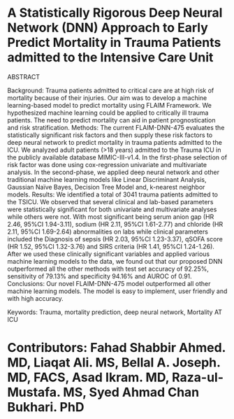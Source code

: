 # A Statistically Rigorous Deep Neural Network (DNN) Approach to Early Predict Mortality in Trauma Patients admitted to the Intensive Care Unit

ABSTRACT 

Background: Trauma patients admitted to critical care are at high risk of mortality because of their injuries. Our aim was to develop a machine learning-based model to predict mortality using FLAIM Framework. We hypothesized machine learning could be applied to critically ill trauma patients. The need to predict mortality can aid in patient prognostication and risk stratification.
Methods: The current FLAIM-DNN-475 evaluates the statistically significant risk factors and then supply these risk factors to deep neural network to predict mortality in trauma patients admitted to the ICU. We analyzed adult patients (>18 years) admitted to the Trauma ICU in the publicly available database MIMIC-III-v1.4. In the first-phase selection of risk factor was done using cox-regression univariate and multivariate analysis. In the second-phase, we applied deep neural network and other traditional machine learning models like Linear Discriminant Analysis, Gaussian Naïve Bayes, Decision Tree Model and, k-nearest neighbor models. 
Results: We identified a total of 3041 trauma patients admitted to the TSICU. We observed that several clinical and lab-based parameters were statistically significant for both univariate and multivariate analyses while others were not. With most significant being serum anion gap (HR 2.46, 95%CI 1.94-3.11), sodium (HR 2.11, 95%CI 1.61-2.77) and chloride (HR 2.11, 95%CI 1.69-2.64) abnormalities on labs while clinical parameters included the Diagnosis of sepsis (HR 2.03, 95%CI 1.23-3.37), qSOFA score (HR 1.52, 95%CI 1.32-3.76) and SIRS criteria (HR 1.41, 95%CI 1.24-1.26). After we used these clinically significant variables and applied various machine learning models to the data, we found out that our proposed DNN outperformed all the other methods with test set accuracy of 92.25%, sensitivity of 79.13% and specificity 94.16% and AUROC of 0.91.
Conclusions: Our novel FLAIM-DNN-475 model outperformed all other machine learning models. The model is easy to implement, user friendly and with high accuracy.

Keywords: Trauma, mortality prediction, deep neural network, Mortality AT ICU

# Contributors: Fahad Shabbir Ahmed. MD, Liaqat Ali. MS, Bellal A. Joseph. MD, FACS, Asad Ikram. MD, Raza-ul-Mustafa. MS, Syed Ahmad Chan Bukhari. PhD



